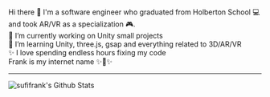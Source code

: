 Hi there 👋 I'm a software engineer who graduated from Holberton School 💻 and took AR/VR as a specialization 🎮.<br>
🔭 I’m currently working on Unity small projects<br>
🌱 I’m learning Unity, three.js, gsap and everything related to 3D/AR/VR<br>
✨ I love spending endless hours fixing my code<br>
Frank is my internet name ✨🕌✨

---

<img align="left" alt="sufifrank's Github Stats" src="https://github-readme-stats.sufifrank.vercel.app/api?username=sufifrank&show_icons=true&hide_border=true">